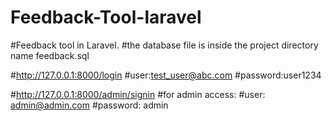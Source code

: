 # Feedback-Tool-laravel
#Feedback tool in Laravel.
#the database file is inside the project directory name feedback.sql

#http://127.0.0.1:8000/login
#user:test_user@abc.com
#password:user1234


#http://127.0.0.1:8000/admin/signin
#for admin access:
#user: admin@admin.com
#password: admin

